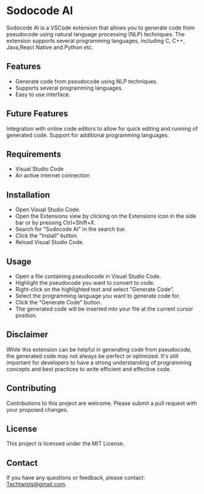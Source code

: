 # Sodocode AI

Sodocode AI is a VSCode extension that allows you to generate code from pseudocode using natural language processing (NLP) techniques. The extension supports several programming languages, including C, C++, Java,React Native and Python etc.

## Features

* Generate code from pseudocode using NLP techniques.
* Supports several programming languages.
* Easy to use interface.

## Future Features

Integration with online code editors to allow for quick editing and running of generated code.
Support for additional programming languages.

## Requirements

* Visual Studio Code
* An active internet connection

## Installation

* Open Visual Studio Code.
* Open the Extensions view by clicking on the Extensions icon in the side bar or by pressing Ctrl+Shift+X.
* Search for "Sodocode AI" in the search bar.
* Click the "Install" button.
* Reload Visual Studio Code.

## Usage

* Open a file containing pseudocode in Visual Studio Code.
* Highlight the pseudocode you want to convert to code.
* Right-click on the highlighted text and select "Generate Code".
* Select the programming language you want to generate code for.
* Click the "Generate Code" button.
* The generated code will be inserted into your file at the current cursor position.

## Disclaimer

While this extension can be helpful in generating code from pseudocode, the generated code may not always be perfect or optimized. It's still important for developers to have a strong understanding of programming concepts and best practices to write efficient and effective code.

## Contributing

Contributions to this project are welcome. Please submit a pull request with your proposed changes.

## License

This project is licensed under the MIT License.

## Contact

If you have any questions or feedback, please contact: Techtwists@gmail.com.
